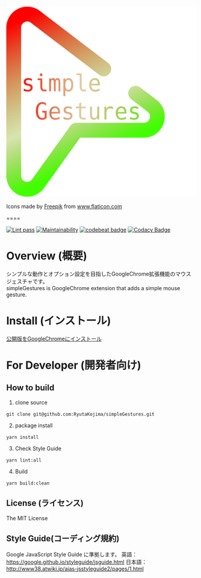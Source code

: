 ![logo](src/img/icon_512.png)

<div>Icons made by <a href="https://www.flaticon.com/authors/freepik" title="Freepik">Freepik</a> from <a href="https://www.flaticon.com/" title="Flaticon">www.flaticon.com</a></div>

====

[![Lint pass](https://github.com/RyutaKojima/simpleGestures/workflows/Lint%20check%20CI/badge.svg)](https://github.com/RyutaKojima/simpleGestures/actions?query=workflow%3A%22Lint+check+CI%22)
[![Maintainability](https://api.codeclimate.com/v1/badges/3d52042de99c11e3f8b4/maintainability)](https://codeclimate.com/github/RyutaKojima/simpleGestures/maintainability)
[![codebeat badge](https://codebeat.co/badges/56ecd007-3c77-4e5e-8494-71a98599c99d)](https://codebeat.co/projects/github-com-ryutakojima-simplegestures-master)
[![Codacy Badge](https://api.codacy.com/project/badge/Grade/4876517adbac48fcaa149e28614cbe07)](https://app.codacy.com/app/RyutaKojima/simpleGestures?utm_source=github.com&utm_medium=referral&utm_content=RyutaKojima/simpleGestures&utm_campaign=Badge_Grade_Settings)

# Overview (概要)

シンプルな動作とオプション設定を目指したGoogleChrome拡張機能のマウスジェスチャです。  
simpleGestures is GoogleChrome extension that adds a simple mouse gesture.

# Install (インストール)

[公開版をGoogleChromeにインストール](https://chrome.google.com/webstore/detail/simplegestures/flfminafiamnggnldfpilnfnmbgmiegn)

# For Developer (開発者向け)

## How to build

1. clone source

```
git clone git@github.com:RyutaKojima/simpleGestures.git
```

2. package install

```
yarn install
```

3. Check Style Guide

```
yarn lint:all
```

4. Build

```
yarn build:clean
```

## License (ライセンス)

The MIT License

## Style Guide(コーディング規約)

Google JavaScript Style Guide に準拠します。
英語：https://google.github.io/styleguide/jsguide.html
日本語：http://www38.atwiki.jp/aias-jsstyleguide2/pages/1.html
